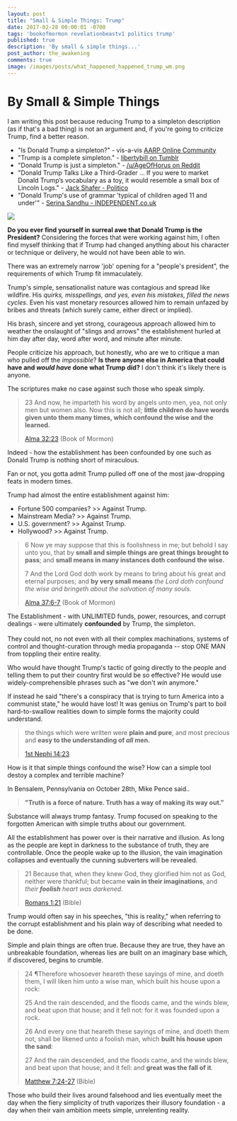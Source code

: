 ```yaml
---
layout: post
title: "Small & Simple Things: Trump"
date: 2017-02-28 00:00:01 -0700
tags: 'bookofmormon revelationbeastv1 politics trump'
published: true
description: 'By small & simple things...'
post_author: the_awakening
comments: true
image: /images/posts/what_happened_happened_trump_wm.png
---
```


# By Small & Simple Things

I am writing this post because reducing Trump to a simpleton description (as if that's a bad thing) is not an argument and, if you're going to criticize Trump, find a better reason.

* "Is Donald Trump a simpleton?" - vis-a-vis [AARP Online Community][2]
* "Trump is a complete simpleton." - [libertybill on Tumblr][3]
* "Donald Trump is just a simpleton." - [/u/AgeOfHorus on Reddit][4]
* "Donald Trump Talks Like a Third-Grader ... If you were to market Donald Trump’s vocabulary as a toy, it would resemble a small box of Lincoln Logs." - [Jack Shafer - Politico][5]
* "Donald Trump's use of grammar 'typical of children aged 11 and under'" - [Serina Sandhu - INDEPENDENT.co.uk][6]

<img style="margin: auto; display: block;" src="{{site.baseurl}}/images/posts/what_happened_happened_trump_wm.png" />

**Do you ever find yourself in surreal awe that Donald Trump is the President?** Considering the forces that were working against him, I often find myself thinking that if Trump had changed anything about his character or technique or delivery, he would not have been able to win.

<div class="b cb2">
	There was an extremely narrow 'job' opening for a "people's president", the requirements of which Trump fit immaculately.
</div>

Trump's simple, sensationalist nature was contagious and spread like wildfire. His *quirks, misspellings, and yes, even his mistakes, filled the news cycles*. Even his vast monetary resources allowed him to remain unfazed by bribes and threats (which surely came, either direct or implied).

His brash, sincere and yet strong, courageous approach allowed him to weather the onslaught of "slings and arrows" the establishment hurled at him day after day, word after word, and minute after minute.

People criticize his approach, but honestly, who are we to critique a man who pulled off the *impossible*? **Is there anyone else in America that could have and *would have* done what Trump did?** I don't think it's likely there is anyone.

The scriptures make no case against such those who speak simply.

> 23 And now, he imparteth his word by angels unto men, yea, not only men but women also. Now this is not all; **little children do have words given unto them many times, which confound the wise and the learned.**
> 
> [Alma 32:23][7] (Book of Mormon)

Indeed - how the establishment has been confounded by one such as Donald Trump is nothing short of miraculous.

Fan or not, you gotta admit Trump pulled off one of the most jaw-dropping feats in modern times.

Trump had almost the entire establishment against him:

* Fortune 500 companies? >> Against Trump.
* Mainstream Media? >> Against Trump.
* U.S. government? >> Against Trump.
* Hollywood? >> Against Trump.

> 6 Now ye may suppose that this is foolishness in me; but behold I say unto you, that by **small and simple things are great things brought to pass**; and **small means in many instances doth confound the wise.**
> 
> 7 And the Lord God doth work by means to bring about his great and eternal purposes; and **by very small means** *the Lord doth confound the wise and bringeth about the salvation of many souls.*
> 
> [Alma 37:6-7][1] (Book of Mormon)

The Establishment - with UNLIMITED funds, power, resources, and corrupt dealings - were ultimately **confounded** by Trump, the simpleton.<br><br>They could not, no not even with all their complex machinations, systems of control and thought-curation through media propaganda -- stop ONE MAN from toppling their entire reality.

Who would have thought Trump's tactic of going directly to the people and telling them to put their country first would be so effective? He would use widely-comprehensible phrases such as "we don't *win* anymore."

If instead he said "there's a conspiracy that is trying to turn America into a communist state," he would have lost! It was genius on Trump's part to boil hard-to-swallow realities down to simple forms the majority could understand.

> the things which were written were **plain and pure**, and most precious and **easy to the understanding of *all* men.**
> 
> [1st Nephi 14:23][14]

How is it that simple things confound the wise? How can a simple tool destoy a complex and terrible machine?

In Bensalem, Pennsylvania on October 28th, Mike Pence said..

> **"Truth is a force of nature. Truth has a way of making its way out."**

Substance will always trump fantasy. Trump focused on speaking to the forgotten American with simple truths about our government.

All the establishment has power over is their narrative and illusion. As long as the people are kept in darkness to the substance of truth, they are controllable. Once the people wake up to the illusion, the vain imagination collapses and eventually the cunning subverters will be revealed.

> 21 Because that, when they knew God, they glorified him not as God, neither were thankful; but became **vain in their imaginations**, and *their **foolish** heart was darkened.*
> 
> [Romans 1:21][8] (Bible)

Trump would often say in his speeches, "this is reality," when referring to the corrupt establishment and his plain way of describing what needed to be done.

Simple and plain things are often true. Because they are true, they have an unbreakable foundation, whereas lies are built on an imaginary base which, if discovered, begins to crumble.

> 24 ¶Therefore whosoever heareth these sayings of mine, and doeth them, I will liken him unto a wise man, which built his house upon a rock:
> 
> 25 And the rain descended, and the floods came, and the winds blew, and beat upon that house; and it fell not: for it was founded upon a rock.
> 
> 26 And every one that heareth these sayings of mine, and doeth them not, shall be likened unto a foolish man, which **built his house upon the sand**:
> 
> 27 And the rain descended, and the floods came, and the winds blew, and beat upon that house; and it fell: and **great was the fall of it**.
> 
> [Matthew 7:24-27][9] (Bible)

Those who build their lives around falsehood and lies eventually meet the day when the fiery simplicity of truth vaporizes their illusory foundation - a day when their vain ambition meets simple, unrelenting reality.

[1]: https://www.lds.org/scriptures/bofm/alma/37.6-7?lang=eng#5
[2]: http://community.aarp.org/t5/Politics-Current-Events/IS-DONALD-TRUMP-A-SIMPLETON/td-p/1746105
[3]: https://libertybill.tumblr.com/post/126056656567/trump-is-a-complete-simpleton
[4]: https://www.reddit.com/r/unpopularopinion/comments/5fwwj0/donald_trump_is_just_a_simpleton/
[5]: http://www.politico.com/magazine/story/2015/08/donald-trump-talks-like-a-third-grader-121340
[6]: http://www.independent.co.uk/news/world/americas/us-elections/donald-trump-uses-language-typical-of-children-under-11-a6936256.html
[7]: https://www.lds.org/scriptures/bofm/alma/32.23?lang=eng#22
[8]: https://www.lds.org/scriptures/nt/rom/1.21?lang=eng#20
[9]: https://www.lds.org/scriptures/nt/matt/7.24-27?lang=eng#23
[10]: https://www.lds.org/scriptures/nt/2-thes/2.3?lang=eng#2
[11]: https://www.lds.org/scriptures/bofm/alma/37.45?lang=eng#44
[12]: https://www.lds.org/scriptures/bofm/1-ne/19.23?lang=eng#22
[13]: https://www.lds.org/scriptures/nt/rev/13.15?lang=eng#14
[14]: https://www.lds.org/scriptures/bofm/1-ne/14.23?lang=eng#22